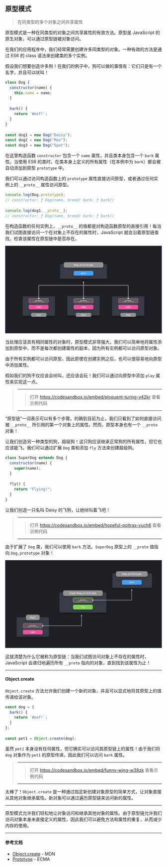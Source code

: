 ## 原型模式

> 在同类型的多个对象之间共享属性

原型模式是一种在同类型的对象之间共享属性的有效方法。原型是 JavaScript 的原生对象，可以通过原型链被对象访问。

在我们的应用程序中，我们经常需要创建许多同类型的对象。一种有效的方法是通过 ES6 的 class 语法来创建类的多个实例。

假设我们想要创造许多狗！在我们的例子中，狗可以做的事情有：它们只是有一个名字，并且可以吠叫！

```javascript
class Dog {
  constructor(name) {
    this.name = name;
  }

  bark() {
    return `Woof!`;
  }
}

const dog1 = new Dog("Daisy");
const dog2 = new Dog("Max");
const dog3 = new Dog("Spot");
```

在这里构造函数 `constructor` 包含一个 `name` 属性，并且类本身包含一个 `bark` 属性。当使用 ES6 的类时，在类本身上定义的所有属性（在本例中为 `bark`）都会被自动添加到原型 `prototype` 中。

我们可以通过访问构造函数上的 `prototype` 属性直接访问原型，或者通过任何实例上的 `__proto__` 属性访问原型。

```javascript
console.log(Dog.prototype);
// constructor: ƒ Dog(name, breed) bark: ƒ bark()

console.log(dog1.__proto__);
// constructor: ƒ Dog(name, breed) bark: ƒ bark()
```

在构造函数的任何实例上，`__proto__` 的值都是对构造函数原型的直接引用！每当我们试图直接访问一个在对象上不存在的属性时，JavaScript 就会沿着原型链查找，检查该属性在原型链中是否存在。

![](../pic_bed/1_5_pic_1.png)

当处理应该具有相同属性的对象时，原型模式非常强大。我们可以简单地将属性添加到原型中，而不是每次都创建属性的副本，因为所有实例都可以访问原型对象。

由于所有实例都可以访问原型，因此即使在创建实例之后，也可以很容易地向原型中添加属性。

假如我们的狗不仅应该会吠叫，还应该会玩！我们可以通过向原型中添加 `play` 属性来实现这一点。

> ------
>
> > 打开 https://codesandbox.io/embed/eloquent-turing-v42kr 查看示例代码
>
> ------

“原型链”一词表示可以有多个步骤。的确到目前为止，我们只看到了如何直接访问被 `__proto__` 所引用的第一个对象上的属性。然而，原型本身也有一个 `__proto` 对象！

让我们创造另一种类型的狗，超级狗！这只狗应该继承正常狗的所有属性，但它也应该能飞。我们可以通过扩展 `Dog` 类和添加 `fly` 方法来创建超级狗。

```javascript
class SuperDog extends Dog {
  constructor(name) {
    super(name);
  }

  fly() {
    return "Flying!";
  }
}
```

让我们创造一只名叫 Daisy 的飞狗，让她吠叫着飞吧！

> ------
>
> > 打开 https://codesandbox.io/embed/hopeful-poitras-vuch6 查看示例代码
>
> ------

由于扩展了 `Dog` 类，我们可以使用 `bark` 方法。`SuperDog` 原型上的 `__proto` 值指向 `Dog.prototype` 对象！

![](../pic_bed/1_5_pic_2.png)

这就清楚为什么它被称为原型链：当我们试图访问对象上不存在的属性时，JavaScript 会递归地遍历所有 `__proto` 指向的对象，直到找到该属性为止！

------

#### Object.create

`Object.create` 方法允许我们创建一个新的对象，并且可以显式地将其原型上的值传递给该对象。

```javascript
const dog = {
  bark() {
    return `Woof!`;
  }
};

const pet1 = Object.create(dog);
```

虽然 `pet1` 本身没有任何属性，但它确实可以访问其原型链上的属性！由于我们将 `dog` 对象作为 `pet1` 的原型传递，因此我们可以访问 `bark` 属性。

> ------
>
> > 打开 https://codesandbox.io/embed/funny-wing-w38zk 查看示例代码
>
> ------

太棒了！`Object.create` 是一种通过指定新创建对象原型的简单方式，让对象直接从其他对象继承属性。新对象可以通过遍历原型链来访问新的属性。

------

原型模式允许我们轻松地让对象访问和继承其他对象的属性。由于原型链允许我们访问对象本身未直接定义的属性，因此我们可以避免方法和属性的重复，从而减少内存的使用。

------

#### 参考文档

- [Object.create](https://developer.mozilla.org/en-US/docs/Web/JavaScript/Reference/Global_Objects/Object/create) - MDN
- [Prototype](https://www.ecma-international.org/ecma-262/5.1/#sec-4.3.5) - ECMA

